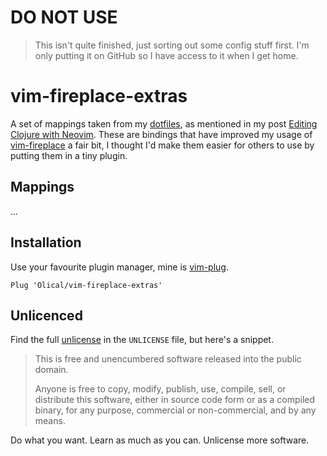 # DO NOT USE

> This isn't quite finished, just sorting out some config stuff first. I'm only putting it on GitHub so I have access to it when I get home.

# vim-fireplace-extras

A set of mappings taken from my [dotfiles][], as mentioned in my post [Editing Clojure with Neovim][post]. These are bindings that have improved my usage of [vim-fireplace][] a fair bit, I thought I'd make them easier for others to use by putting them in a tiny plugin.

## Mappings

...

## Installation

Use your favourite plugin manager, mine is [vim-plug][].

```viml
Plug 'Olical/vim-fireplace-extras'
```

## Unlicenced

Find the full [unlicense][] in the `UNLICENSE` file, but here's a snippet.

>This is free and unencumbered software released into the public domain.
>
>Anyone is free to copy, modify, publish, use, compile, sell, or distribute this software, either in source code form or as a compiled binary, for any purpose, commercial or non-commercial, and by any means.

Do what you want. Learn as much as you can. Unlicense more software.

[unlicense]: http://unlicense.org/
[dotfiles]: https://github.com/Olical/dotfiles
[post]: https://oli.me.uk/2018-05-04-editing-clojure-with-neovim/
[vim-fireplace]: https://github.com/tpope/vim-fireplace
[vim-plug]: https://github.com/junegunn/vim-plug
